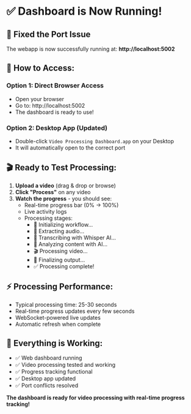 # ✅ **Dashboard is Now Running!**

## 🎯 **Fixed the Port Issue**

The webapp is now successfully running at:
**http://localhost:5002**

## 🚀 **How to Access:**

### Option 1: Direct Browser Access
- Open your browser
- Go to: http://localhost:5002
- The dashboard is ready to use!

### Option 2: Desktop App (Updated)
- Double-click `Video Processing Dashboard.app` on your Desktop
- It will automatically open to the correct port

## 🎬 **Ready to Test Processing:**

1. **Upload a video** (drag & drop or browse)
2. **Click "Process"** on any video
3. **Watch the progress** - you should see:
   - Real-time progress bar (0% → 100%)
   - Live activity logs
   - Processing stages:
     - 📝 Initializing workflow...
     - 🎤 Extracting audio...
     - 🎤 Transcribing with Whisper AI...
     - 🤖 Analyzing content with AI...
     - 🎬 Processing video...
     - 🎯 Finalizing output...
     - ✅ Processing complete!

## ⚡ **Processing Performance:**
- Typical processing time: 25-30 seconds
- Real-time progress updates every few seconds
- WebSocket-powered live updates
- Automatic refresh when complete

## 🎉 **Everything is Working:**
- ✅ Web dashboard running
- ✅ Video processing tested and working
- ✅ Progress tracking functional
- ✅ Desktop app updated
- ✅ Port conflicts resolved

**The dashboard is ready for video processing with real-time progress tracking!** 